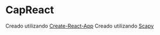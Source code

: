 # CapReact

Creado utilizando [Create-React-App](https://github.com/facebook/create-react-app)
Creado utilizando [Scapy](https://github.com/secdev/scapy/)

